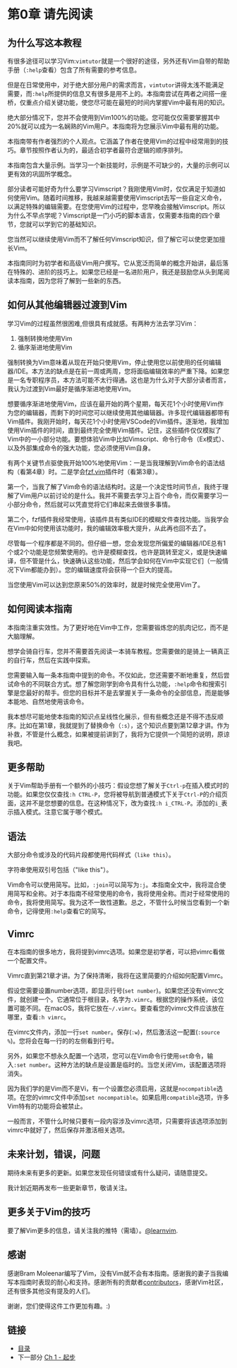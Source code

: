 # 第0章 请先阅读

## 为什么写这本教程

有很多途径可以学习Vim:`vimtutor`就是一个很好的途径，另外还有Vim自带的帮助手册（`:help`查看）包含了所有需要的参考信息。

但是在日常使用中，对于绝大部分用户的需求而言，`vimtutor`讲得太浅不能满足需要，而`:help`所提供的信息又有很多是用不上的。本指南尝试在两者之间搭一座桥，仅重点介绍关键功能，使您尽可能在最短的时间内掌握Vim中最有用的知识。

绝大部分情况下，您并不会使用到Vim100%的功能。您可能仅仅需要掌握其中20%就可以成为一名娴熟的Vim用户。本指南将为您展示Vim中最有用的功能。

本指南带有作者强烈的个人观点。它涵盖了作者在使用Vim的过程中经常用到的技巧。章节按照作者认为的，最适合初学者最符合逻辑的顺序排列。

本指南包含大量示例。当学习一个新技能时，示例是不可缺少的，大量的示例可以更有效的巩固所学概念。

部分读者可能好奇为什么要学习Vimscript？我刚使用Vim时，仅仅满足于知道如何使用Vim。随着时间推移，我越来越需要使用Vimscript去写一些自定义命令，以满足特殊的编辑需要。在您使用Vim的过程中，您早晚会接触Vimscript。所以为什么不早点学呢？Vimscript是一门小巧的脚本语言，仅需要本指南的四个章节，您就可以学到它的基础知识。

您当然可以继续使用Vim而不了解任何Vimscript知识，但了解它可以使您更加擅长Vim。

本指南同时为初学者和高级Vim用户撰写。它从宽泛而简单的概念开始讲，最后落在特殊的、进阶的技巧上。如果您已经是一名进阶用户，我还是鼓励您从头到尾阅读本指南，因为您将了解到一些新的东西。

## 如何从其他编辑器过渡到Vim

学习Vim的过程虽然很困难,但很具有成就感。有两种方法去学习Vim：

1. 强制转换地使用Vim
2. 循序渐进地使用Vim

强制转换为Vim意味着从现在开始只使用Vim，停止使用您以前使用的任何编辑器/IDE。本方法的缺点是在前一周或两周，您将面临编辑效率的严重下降。如果您是一名专职程序员，本方法可能不太行得通。这也是为什么对于大部分读者而言，我认为过渡到Vim最好是循序渐进地使用Vim。

想要循序渐进地使用Vim，应该在最开始的两个星期，每天花1个小时使用Vim作为您的编辑器，而剩下的时间您可以继续使用其他编辑器。许多现代编辑器都带有Vim插件。我刚开始时，每天花1个小时使用VSCode的Vim插件。逐渐地，我增加使用Vim插件的时间，直到最终完全使用Vim插件。记住，这些插件仅仅模拟了Vim中的一小部分功能。要想体验Vim中比如Vimscript、命令行命令（Ex模式）、以及外部集成命令的强大功能，您必须使用Vim自身。

有两个关键节点驱使我开始100%地使用Vim：一是当我理解到Vim命令的语法结构（看第4章）时。二是学会[fzf.vim](https://github.com/junegunn/fzf.vim)插件时（看第3章）。

第一个，当我了解了Vim命令的语法结构时。这是一个决定性时间节点，我终于理解了Vim用户以前讨论的是什么。我并不需要去学习上百个命令，而仅需要学习一小部分命令，然后就可以凭直觉将它们串起来去做很多事情。

第二个，fzf插件我经常使用，该插件具有类似IDE的模糊文件查找功能。当我学会在Vim中如何使用该功能时，我的编辑效率极大提升，从此再也回不去了。

尽管每一个程序都是不同的。但仔细一想，您会发现您所偏爱的编辑器/IDE总有1个或2个功能是您频繁使用的。也许是模糊查找，也许是跳转至定义，或是快速编译，但不管是什么，快速确认这些功能，然后学会如何在Vim中实现它们（一般情况下Vim都能办到）。您的编辑速度将会获得一个巨大的提高。

当您使用Vim可以达到您原来50%的效率时，就是时候完全使用Vim了。

## 如何阅读本指南

本指南注重实效性。为了更好地在Vim中工作，您需要锻炼您的肌肉记忆，而不是大脑理解。

想学会骑自行车，您并不需要首先阅读一本骑车教程。您需要做的是骑上一辆真正的自行车，然后在实践中探索。

您需要输入每一条本指南中提到的命令。不仅如此，您还需要不断地重复，然后尝试命令的不同联合方式。想了解您刚学到命令具有什么功能，`:help`命令和搜索引擎是您最好的帮手。但您的目标并不是去掌握关于一条命令的全部信息，而是能够本能地、自然地使用该命令。

我本想尽可能地使本指南的知识点呈线性化展示，但有些概念还是不得不违反顺序。比如在第1章，我就提到了替换命令（`:s`），这个知识点要到第12章才讲。作为补救，不管是什么概念，如果被提前讲到了，我将为它提供一个简短的说明，原谅我吧。

## 更多帮助

关于Vim帮助手册有一个额外的小技巧：假设您想了解关于`Ctrl-p`在插入模式时的功能。如果您仅仅查找`:h CTRL-P`，您将被导航到普通模式下关于`Ctrl-P`的介绍页面，这并不是您想要的信息。在这种情况下，改为查找`:h i_CTRL-P`。添加的`i_`表示插入模式。注意它属于哪个模式。

## 语法

大部分命令或涉及的代码片段都使用代码样式（`like this`）。

字符串使用双引号包括（"like this"）。

Vim命令可以使用简写。比如，`:join`可以简写为`:j`。本指南全文中，我将混合使用简写和全称。对于本指南不经常使用的命令，我将使用全称。而对于经常使用的命令，我将使用简写。我为这不一致性道歉。总之，不管什么时候当您看到一个新命令，记得使用`:help`查看它的简写。

## Vimrc

在本指南的很多地方，我将提到vimrc选项。如果您是初学者，可以把vimrc看做一个配置文件。

Vimrc直到第21章才讲。为了保持清晰，我将在这里简要的介绍如何配置Vimrc。

假设您需要设置number选项，即显示行号(`set number`)。如果您还没有vimrc文件，就创建一个。它通常位于根目录，名字为`.vimrc`。根据您的操作系统，该位置可能不同。在macOS，我将它放在`~/.vimrc`。要查看您的vimrc文件应该放在哪里，查看`:h vimrc`。

在vimrc文件内，添加一行`set number`。保存(`:w`)，然后激活这一配置(`:source %`)。您将会在每一行的的左侧看到行号。

另外，如果您不想永久配置一个选项，您可以在Vim命令行使用`set`命令，输入`:set number`。这种方法的缺点是设置是临时的。当您关闭Vim，该配置选项将消失。

因为我们学的是Vim而不是Vi，有一个设置您必须启用，这就是`nocompatible`选项。在您的vimrc文件中添加`set nocompatible`。如果启用`compatible`选项，许多Vim特有的功能将会被禁止。

一般而言，不管什么时候只要有一段内容涉及vimrc选项，只需要将该选项添加到vimrc中就好了，然后保存并激活相关选项。

## 未来计划，错误，问题

期待未来有更多的更新。如果您发现任何错误或有什么疑问，请随意提交。

我计划近期再发布一些更新章节，敬请关注。

## 更多关于Vim的技巧

要了解Vim更多的信息，请关注我的推特（需墙）。[@learnvim](https://twitter.com/learnvim).

## 感谢

感谢Bram Moleenar编写了Vim，没有Vim就不会有本指南。感谢我的妻子当我编写本指南时表现的耐心和支持。感谢所有的贡献者[contributors](https://github.com/iggredible/Learn-Vim/graphs/contributors)，感谢Vim社区，还有很多其他没有提及的人们。

谢谢，您们使得这件工作更加有趣。:)

## 链接
- [目录](./directory.md)
- 下一部分 [Ch 1 - 起步](./ch01_starting_vim.md)
